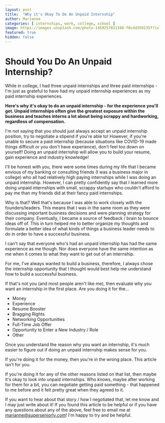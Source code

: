 ```yaml
---
layout: post
title:  "Why it's Okay To Do An Unpaid Internship"
author: Marianne
categories: [ internships, work, college, school ]
image: https://images.unsplash.com/photo-1459257831348-f0cdd359235f?ixlib=rb-1.2.1&ixid=eyJhcHBfaWQiOjEyMDd9&auto=format&fit=crop&w=750&q=80
featured: true
hidden: false
---
```


# Should You Do An Unpaid Internship?

While in college, I had three unpaid internships and three paid internships - I'm just as grateful to have had my unpaid internship experiences as my paid internship experiences.

**Here's why it's okay to do an unpaid internship - for the experience you'll get. Unpaid internships often give the greatest exposure within the business and teaches interns a lot about being scrappy and hardworking, regardless of compensation.**

I'm not saying that you should just always accept an unpaid internship position, try to negotiate a stipend if you're able to! However, if you're unable to secure a paid internship (because situations like COVID-19 made things difficult or you don't have experience), don't feel too down on yourself! Doing an unpaid internship will allow you to build your resume, gain experience and industry knowledge!

I'll be honest with you, there were some times during my life that I became envious of my banking or consulting friends (I was a business major in college) who all had relatively high paying internships while I was doing an unpaid internship. However, I can pretty confidently say that I learned more doing unpaid internships with small, scrappy startups who couldn't afford to pay me than my friends did at their fancy paid internships.

Why is that? Well that's because I was able to work closely with the founders/leaders. This means that I was in the same room as they were discussing important business decisions and were planning strategy for their company. Eventually, I became a source of feedback / brain to bounce ideas off of. This in turn helped me to better organize my thoughts and formulate a better idea of what kinds of things a business leader needs to do in order to have a successful business.

I can't say that everyone who's had an unpaid internship has had the same experience as me though. Nor does everyone have the same intention as me when it comes to what they want to get out of an internship.

For me, I've always wanted to build a business, therefore, I always chose the internship opportunity that I thought would best help me understand how to build a successful business.

If that's not you (and most people aren't like me), then evaluate why you want an internship in the first place. Are you doing it for the...

 - Money
 - Experience
 - Resume Booster
 - Bragging Rights
 - Networking Opportunities
 - Full-Time Job Offer
 - Opportunity to Enter a New Industry / Role
 - Other

Once you understand the reason why you want an internship, it's much easier to figure out if doing an unpaid internship makes sense for you.

If you're doing it for the money, then you're in the wrong place. This article isn't for you.

If you're doing it for any of the other reasons listed on that list, then maybe it's okay to look into unpaid internships. Who knows, maybe after working for them for a bit, you can negotiate getting paid something - that happened to me before and it felt pretty great when they agreed to it.

If you want to hear about that story / how I negotiated that, let me know and I may just write about it! If you found this article to be helpful or if you have any questions about any of the above, feel free to email me at [marianne@superseniorly.com](mailto:marianne@superseniorly.com)! I'm happy to try and be helpful.

